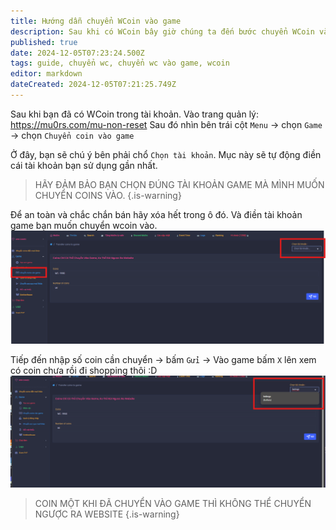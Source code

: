 ```yaml
---
title: Hướng dẫn chuyển WCoin vào game
description: Sau khi có WCoin bây giờ chúng ta đến bước chuyển WCoin vào game để sử dụng cho nhân vật
published: true
date: 2024-12-05T07:23:24.500Z
tags: guide, chuyển wc, chuyển wc vào game, wcoin
editor: markdown
dateCreated: 2024-12-05T07:21:25.749Z
---
```


Sau khi bạn đã có WCoin trong tài khoản.
Vào trang quản lý: https://mu0rs.com/mu-non-reset
Sau đó nhìn bên trái cột `Menu` -> chọn `Game` -> chọn `Chuyển coin vào game`

Ở đây, bạn sẽ chú ý bên phải chổ `Chọn tài khoản`.
Mục này sẽ tự động điền cái tài khoản bạn sử dụng gần nhất.

> HÃY ĐẢM BẢO BẠN CHỌN ĐÚNG TÀI KHOẢN GAME MÀ MÌNH MUỐN CHUYỂN COINS VÀO.
{.is-warning}

Để an toàn và chắc chắn bán hãy xóa hết trong ô đó. Và điền tài khoản game bạn muốn chuyển wcoin vào.
![guide_transfer_coin_to_game_1.png](/assets/guide/guide_transfer_coin_to_game_1.png)

Tiếp đến nhập số coin cần chuyển -> bấm `Gửi` -> Vào game bấm `X` lên xem có coin chưa rồi đi shopping thôi :D
![guide_transfer_coin_to_game_1.png](/assets/guide/guide_transfer_coin_to_game_2.png)

> COIN MỘT KHI ĐÃ CHUYỂN VÀO GAME THÌ KHÔNG THỂ CHUYỂN NGƯỢC RA WEBSITE
{.is-warning}